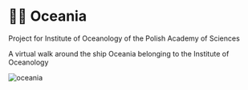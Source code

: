 # 🚢🌊 Oceania
Project for Institute of Oceanology of the Polish Academy of Sciences

A virtual walk around the ship Oceania belonging to the Institute of Oceanology

![oceania](https://github.com/user-attachments/assets/f84f969f-8bb7-4943-9ce8-5f32c9e85987)
